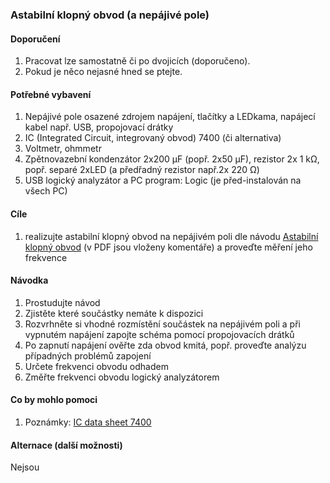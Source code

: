 ### Astabilní klopný obvod (a nepájivé pole)

#### Doporučení

1. Pracovat lze samostatně či po dvojicích (doporučeno).
1. Pokud je něco nejasné hned se ptejte.

#### Potřebné vybavení

1. Nepájivé pole osazené zdrojem napájení, tlačítky a LEDkama, napájecí kabel např. USB, propojovací drátky
2. IC (Integrated Circuit, integrovaný obvod) 7400 (či alternativa)
3. Voltmetr, ohmmetr
4. Zpětnovazební kondenzátor 2x200 μF (popř. 2x50 μF), rezistor 2x 1 kΩ, popř. separé 2xLED (a předřadný rezistor např.2x 220 Ω)
5. USB logický analyzátor a PC program: Logic (je před-instalován na všech PC)

#### Cíle

1. realizujte astabilní klopný obvod na nepájivém poli dle návodu [Astabilní klopný obvod](astabilni-ko-v-x.pdf) (v PDF jsou vloženy komentáře) a proveďte měření jeho frekvence

#### Návodka

1. Prostudujte návod
2. Zjistěte které součástky nemáte k dispozici
3. Rozvrhněte si vhodné rozmístění součástek na nepájivém poli a při vypnutém napájení zapojte schéma pomocí propojovacích drátků
4. Po zapnutí napájení ověřte zda obvod kmitá, popř. proveďte analýzu případných problémů zapojení
5. Určete frekvenci obvodu odhadem
6. Změřte frekvenci obvodu logický analyzátorem

#### Co by mohlo pomoci

1. Poznámky: [IC data sheet 7400](../jednoducha-logicka-funkce/sn7400_v-2017-05.pdf)

#### Alternace (další možnosti)

Nejsou